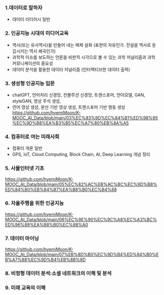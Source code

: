 

### 1.데이터로 말하자
* 데이터 리터러시 일반

### 2. 인공지능 시대의 미디어교육
* 역사(또는 유사역사)를 만들어 내는 매체 설화 (표현의 자유인가. 전설을 역사로 둔갑시키는 역사 왜곡인가)
* 과학적 이슈를 보도하는 언론을 비판적 시각으로 볼 수 있는 과학 저널리즘과 과학 커뮤니케이션의 중요성
* 데이터 분석을 활용한 데이터 저널리즘 (인터랙티브한 데이터 출력)

### 3. 생성형 인공지능 입문
* chatGPT, 언어처리 신경망, 컨볼루션 신경망, 트랜스포머, 언어모델, GAN, styleGAN, 영상 주석 생성,
* 언어 영상 생성, 분산 기반 영상 생성, 트랜스포머 기반 행동 생성
https://github.com/hyemiMoon/K-MOOC_AI_Data/blob/main/03%EC%83%9D%EC%84%B1%ED%98%95%EC%9D%B8%EA%B3%B5%EC%A7%80%EB%8A%A5

### 4. 컴퓨터로 여는 미래사회
* 컴퓨터 개론 일반
* GPS, IoT, Cloud Computing, Block Chain, AI, Deep Learning 개념 정리

### 5. 사물인터넷 기초
https://github.com/hyemiMoon/K-MOOC_AI_Data/blob/main/05%EC%82%AC%EB%AC%BC%EC%9D%B8%ED%84%B0%EB%84%B7%EA%B8%B0%EC%B4%88

### 6. 자율주행을 위한 인공지능
https://github.com/hyemiMoon/K-MOOC_AI_Data/blob/main/06%EC%9E%90%EC%9C%A8%EC%A3%BC%ED%96%89%EA%B8%B0%EC%88%A0

### 7. 데이터 마이닝
https://github.com/hyemiMoon/K-MOOC_AI_Data/blob/main/07%EB%8D%B0%EC%9D%B4%ED%84%B0%EB%A7%88%EC%9D%B4%EB%8B%9D

### 8. 비정형 데이터 분석:소셜 네트워크의 이해 및 분석

### 9. 미래 교육의 이해

